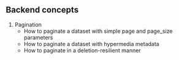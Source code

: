 ## Backend concepts
1. Pagination
    - How to paginate a dataset with simple page and page_size parameters
    - How to paginate a dataset with hypermedia metadata
    - How to paginate in a deletion-resilient manner
